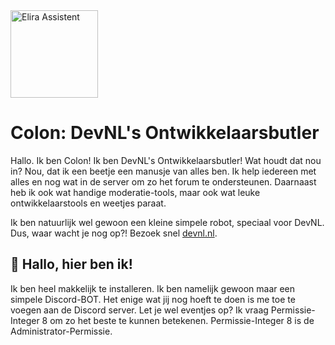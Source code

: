 <img src="https://i.imgur.com/XCR2lnU.png" alt="Elira Assistent" width="140" />

# Colon: DevNL's Ontwikkelaarsbutler
Hallo. Ik ben Colon! Ik ben DevNL's Ontwikkelaarsbutler! Wat houdt dat nou in? Nou, dat ik een beetje een manusje van alles ben. Ik help iedereen met alles en nog wat in de server om zo het forum te ondersteunen. Daarnaast heb ik ook wat handige moderatie-tools, maar ook wat leuke ontwikkelaarstools en weetjes paraat.

Ik ben natuurlijk wel gewoon een kleine simpele robot, speciaal voor DevNL. Dus, waar wacht je nog op?! Bezoek snel [devnl.nl](https://devnl.nl).

## 👋 Hallo, hier ben ik!
Ik ben heel makkelijk te installeren. Ik ben namelijk gewoon maar een simpele Discord-BOT. Het enige wat jij nog hoeft te doen is me toe te voegen aan de Discord server. Let je wel eventjes op? Ik vraag Permissie-Integer 8 om zo het beste te kunnen betekenen. Permissie-Integer 8 is de Administrator-Permissie.